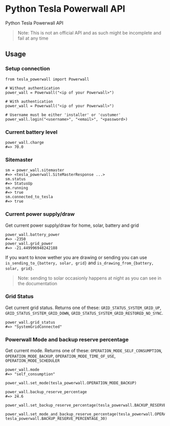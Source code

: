 # Python Tesla Powerwall API

Python Tesla Powerwall API

> Note: This is not an official API and as such might be incomplete and fail at any time

## Usage

### Setup connection

```python3
from tesla_powerwall import Powerwall

# Without authentication
power_wall = Powerwall("<ip of your Powerwall>")

# With authentication
power_wall = Powerwall("<ip of your Powerwall>")

# Username must be either 'installer' or 'custumer'
power_wall.login("<username>", "<email>", "<password>)

```

### Current battery level

```python3
power_wall.charge
#=> 70.0
```

### Sitemaster

```python3
sm = power_wall.sitemaster 
#=> <tesla_powerwall.SiteMasterResponse ...>
sm.status 
#=> StatusUp
sm.running
#=> true
sm.connected_to_tesla
#=> true
```

### Current power supply/draw

Get current power supply/draw for home, solar, battery and grid

```python3
power_wall.battery_power
#=> -2350
power_wall.grid_power
#=> -21.449996948242188
```

If you want to know wether you are drawing or sending you can use `is_sending_to_{battery, solar, grid}` and `is_drawing_from_{battery, solar, grid}`.
> Note: sending to solar occasionly happens at night as you can see in the documentation

### Grid Status

Get current grid status. Returns one of these: `GRID_STATUS_SYSTEM_GRID_UP`, `GRID_STATUS_SYSTEM_GRID_DOWN`, `GRID_STATUS_SYSTEM_GRID_RESTORED_NO_SYNC`.

```python3
power_wall.grid_status
#=> "SystemGridConnected"
```

### Powerwall Mode and backup reserve percentage

Get current mode. Returns one of these: `OPERATION_MODE_SELF_CONSUMPTION`, `OPERATION_MODE_BACKUP`, `OPERATION_MODE_TIME_OF_USE`, `OPERATION_MODE_SCHEDULER`

```python3
power_wall.mode
#=> "self_consumption"

power_wall.set_mode(tesla_powerwall.OPERATION_MODE_BACKUP)

power_wall.backup_reserve_percentage
#=> 24.6

power_wall.set_backup_reserve_percentage(tesla_powerwall.BACKUP_RESERVE_PERCENTAGE_30)

power_wall.set_mode_and_backup_reserve_percentage(tesla_powerwall.OPERATION_MODE_BACKUP, tesla_powerwall.BACKUP_RESERVE_PERCENTAGE_30)
```
